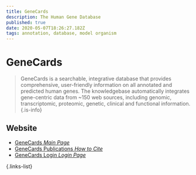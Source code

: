```yaml
---
title: GeneCards
description: The Human Gene Database
published: true
date: 2020-05-07T18:26:27.182Z
tags: annotation, database, model organism
---
```


# GeneCards

>GeneCards is a searchable, integrative database that provides comprehensive, user-friendly information on all annotated and predicted human genes. The knowledgebase automatically integrates gene-centric data from ~150 web sources, including genomic, transcriptomic, proteomic, genetic, clinical and functional information.
{.is-info}

 

## Website 

- [GeneCards *Main Page*](https://www.genecards.org/)
- [GeneCards Publications *How to Cite*](https://www.genecards.org/Guide/Publications)
- [GeneCards Login *Login Page*](https://glm.genecards.org/#input)

{.links-list}

